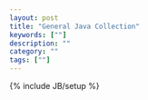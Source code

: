 ```yaml
---
layout: post
title: "General Java Collection"
keywords: [""]
description: ""
category: ""
tags: [""]
---
```

{% include JB/setup %}
